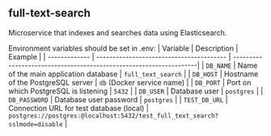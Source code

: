 ## full-text-search
Microservice that indexes and searches data using Elasticsearch.

Environment variables should be set in .env:
| Variable      | Description                              | Example                                                            |
| ------------- | ---------------------------------------- | -------------------------------------------------------------------|
| `DB_NAME`     | Name of the main application database    | `full_text_search`                                                          |
| `DB_HOST`     | Hostname of the PostgreSQL server        | `db` (Docker service name)                                         |
| `DB_PORT`     | Port on which PostgreSQL is listening    | `5432`                                                             |
| `DB_USER`     | Database user                            | `postgres`                                                         |
| `DB_PASSWORD` | Database user password                   | `postgres`                                                         |
| `TEST_DB_URL` | Connection URL for test database (local) | `postgres://postgres:@localhost:5432/test_full_text_search?sslmode=disable` |
